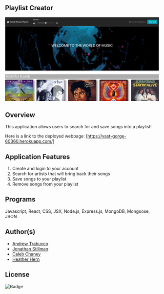 ## Playlist Creator
![](https://github.com/Cachamoe/Playlist-Creator/blob/main/client/public/Screen%20Shot%202021-01-23%20at%2010.38.49%20AM.png)

## Overview
This application allows users to search for and save songs into a playlist! 


Here is a link to the deployed webpage: [https://vast-gorge-60360.herokuapp.com/]

## Application Features
1) Create and login to your account 
2) Search for artists that will bring back their songs
3) Save songs to your playlist
4) Remove songs from your playlist

## Programs
Javascript, React, CSS, JSX, Node.js, Express.js, MongoDB, Mongoose, JSON

## Author(s)
* [Andrew Trabucco](https://github.com/andrewtrabucco)
* [Jonathan Stillman](https://github.com/JonathanStillman)
* [Caleb Chaney](https://github.com/Cachamoe)
* [Heather Hern](http://github.com/heatherhern)

## License
![Badge](https://img.shields.io/badge/license-MIT-<green>) 


